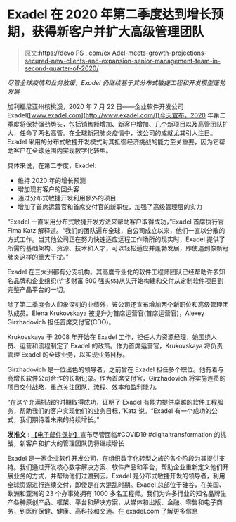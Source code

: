 # Exadel 在 2020 年第二季度达到增长预期，获得新客户并扩大高级管理团队

> 原文:[https://devo PS . com/ex Adel-meets-growth-projections-secured-new-clients-and-expansion-senior-management-team-in-second-quarter-of-2020/](https://devops.com/exadel-meets-growth-projections-secures-new-clients-and-expands-senior-management-team-in-second-quarter-of-2020/)

*尽管全球疫情和业务放缓，Exadel 仍继续基于其分布式敏捷工程和开发模型蓬勃发展*

加利福尼亚州核桃溪，2020 年 7 月 22 日——企业软件开发公司 Exadel([www.exadel.com](http://www.exadel.com/))今天宣布，2020 年第二季度将保持强劲势头，包括销售额增加、新客户增加、几个新项目以及高管团队扩大，任命了两名高管。在全球新冠肺炎疫情中，该公司的成就尤其引人注目。Exadel 采用的分布式敏捷开发模式对其抵御经济挑战的能力至关重要，因为它帮助客户在全球范围内实现数字化转型。

具体来说，在第二季度，Exadel:

*   维持 2020 年的增长预测
*   增加现有客户的回头客
*   通过分布式敏捷开发利用额外的项目
*   增加了首席运营官和首席交付官的新职位，加强了高级管理层的实力

“Exadel 一直采用分布式敏捷开发方法来帮助客户取得成功，”Exadel 首席执行官 Fima Katz 解释道。“我们的团队遍布全球，自公司成立以来，他们一直以分散的方式工作。当其他公司正在努力快速适应远程工作场所的现实时，Exadel 提供了所需的基础架构、资源、技术和人才，可以轻松适应并蓬勃发展，即使遇到像新冠肺炎这样的重大干扰。”

Exadel 在三大洲都有分支机构。其高度专业化的软件工程师团队已经帮助许多知名品牌和企业组织(许多财富 500 强实体)从头开始构建和交付从定制软件项目到完整产品平台的一切。

除了第二季度令人印象深刻的业绩外，该公司还宣布增加两个新职位和高级管理团队成员。Elena Krukovskaya 被提升为首席运营官(首席运营官)，Alexey Girzhadovich 担任首席交付官(CDO)。

Krukovskaya 于 2008 年开始在 Exadel 工作，担任人力资源经理，她围绕人员、运营和流程制定了 Exadel 的政策。作为首席运营官，Krukovskaya 将负责管理 Exadel 的全球业务，以实现业务目标。

Girzhadovich 是一位出色的领导者，之前曾在 Exadel 担任多个职位。他有着与高增长软件公司合作的长期记录。作为首席交付官，Girzhadovich 将实施连贯的项目交付战略，重点关注团队、流程、效率和盈利能力。

“在这个充满挑战的时期取得成功，证明了 Exadel 有能力提供卓越的软件工程服务，帮助我们的客户实现他们的业务目标，”Katz 说。“Exadel 有一个成功的公式，我们期待着未来的持续增长。”

**发推文** : [【电子邮件保护】](/cdn-cgi/l/email-protection)宣布尽管面临#COVID19 #digitaltransformation 的挑战，新客户和扩大的管理团队仍将继续增长

Exadel 是一家企业软件开发公司，在组织数字化转型之旅的各个阶段为其提供支持。我们通过开发核心数字解决方案、软件产品和平台，帮助企业重新定义他们开展业务的方式，并帮助他们过渡到云。Exadel 是分布式敏捷开发的领导者，利用全球资源进行连续交付，即使是在大混乱时期。Exadel 总部位于硅谷，在美国、欧洲和亚洲的 23 个办事处拥有 1000 多名工程师。我们为许多行业的知名品牌生产各种原创产品、框架、平台和解决方案，从媒体和出版、金融、零售和电子商务，到医疗保健、健康、高科技和交通。在 exadel.com 了解更多信息